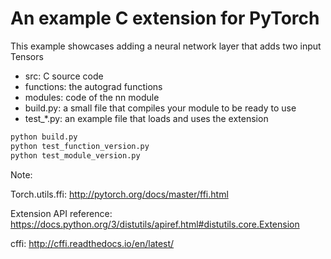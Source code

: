 # An example C extension for PyTorch

This example showcases adding a neural network layer that adds two input Tensors

- src: C source code
- functions: the autograd functions
- modules: code of the nn module
- build.py: a small file that compiles your module to be ready to use
- test_*.py: an example file that loads and uses the extension

```bash
python build.py
python test_function_version.py
python test_module_version.py
```

Note: 

Torch.utils.ffi: http://pytorch.org/docs/master/ffi.html

Extension API reference: https://docs.python.org/3/distutils/apiref.html#distutils.core.Extension

cffi: http://cffi.readthedocs.io/en/latest/
